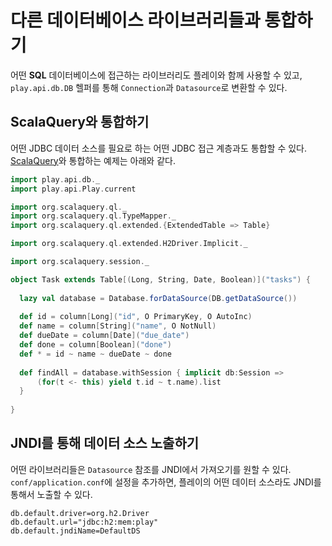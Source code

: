 <!--- Copyright (C) 2009-2015 Typesafe Inc. <http://www.typesafe.com> -->
# 다른 데이터베이스 라이브러리들과 통합하기

어떤 **SQL** 데이터베이스에 접근하는 라이브러리도 플레이와 함께 사용할 수 있고, `play.api.db.DB` 헬퍼를 통해 `Connection`과 `Datasource`로 변환할 수 있다.

## ScalaQuery와 통합하기

어떤 JDBC 데이터 소스를 필요로 하는 어떤 JDBC 접근 계층과도 통합할 수 있다. [ScalaQuery](https://github.com/szeiger/scala-query)와 통합하는 예제는 아래와 같다.

```scala
import play.api.db._
import play.api.Play.current

import org.scalaquery.ql._
import org.scalaquery.ql.TypeMapper._
import org.scalaquery.ql.extended.{ExtendedTable => Table}

import org.scalaquery.ql.extended.H2Driver.Implicit._ 

import org.scalaquery.session._

object Task extends Table[(Long, String, Date, Boolean)]("tasks") {
    
  lazy val database = Database.forDataSource(DB.getDataSource())
  
  def id = column[Long]("id", O PrimaryKey, O AutoInc)
  def name = column[String]("name", O NotNull)
  def dueDate = column[Date]("due_date")
  def done = column[Boolean]("done")
  def * = id ~ name ~ dueDate ~ done
  
  def findAll = database.withSession { implicit db:Session =>
      (for(t <- this) yield t.id ~ t.name).list
  }
  
}
```

## JNDI를 통해 데이터 소스 노출하기

어떤 라이브러리들은 `Datasource` 참조를 JNDI에서 가져오기를 원할 수 있다. `conf/application.conf`에 설정을 추가하면, 플레이의 어떤 데이터 소스라도 JNDI를 통해서 노출할 수 있다.

```
db.default.driver=org.h2.Driver
db.default.url="jdbc:h2:mem:play"
db.default.jndiName=DefaultDS
```
